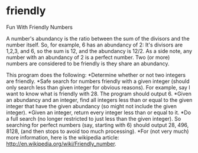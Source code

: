 friendly
========

Fun With Friendly Numbers

A number's abundancy is the ratio between the sum of the divisors and the number itself.
So, for example, 6 has an abundancy of 2: It's divisors are 1,2,3, and 6, so the sum is 12,
and the abundancy is 12/2. As a side note, any number with an abundancy of 2 is a perfect number.
Two (or more) numbers are considered to be friendly is they share an abundancy.

This program does the following:
*Determine whether or not two integers are friendly.
*Safe search for numbers friendly with a given integer (should only search
less than given integer for obvious reasons). For example, say I want to know what is friendly with 28.
The program should output 6.
*Given an abundancy and an integer, find all integers less than or equal to
the given integer that have the given abundancy (so might not include the given integer).
*Given an integer, return every integer less than or equal to it.
*Do a full search (no longer restricted to just less than the given integer).
So searching for perfect numbers (say, starting with 6) should output 28, 496, 8128,
(and then stops to avoid too much processing).
*For (not very much) more information, here is the wikipedia article: http://en.wikipedia.org/wiki/Friendly_number.
